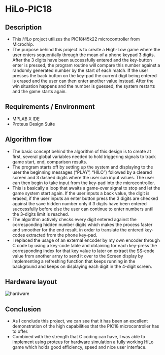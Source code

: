 # HiLo-PIC18

## Description

- This *HiLo* project utilizes the PIC18f45k22 microcontroller from Microchip. 
- The purpose behind this project is to create a High-Low game where the user enters sequentially through the mean of a phone keypad 3 digits. After the 3 digits have been successfully entered and the key-button enter is pressed, the program routine will compare this number against a randomly generated number by the start of each match. If the user presses the back button on the key-pad the current digit being entered is erased and the user can then enter another value instead. After the win situation happens and the number is guessed, the system restarts and the game starts again.


## Requirements / Environment
- MPLAB X IDE
- Proteus Design Suite


## Algorithm flow
- The basic concept behind the algorithm of this design is to create at first, several global variables needed to hold triggering signals to track game start, end, comparison results.
- The program starts off by setting up the system and displaying to the user the beginning messages (“PLAY”, “HILO”) followed by a cleared screen and 3 dashed digits where the user can input values. The user can then begin to take input from the key-pad into the microcontroller. 
- This is basically a loop that awaits a game-over signal to stop and let the game system start again. If the user inputs a back value, the digit is erased, if the user inputs an enter button press the 3 digits are checked against the save hidden number only if 3 digits have been entered successfully before else the user can continue to enter numbers until the 3-digits limit is reached. 
- The algorithm actively checks every digit entered against the corresponding hidden number digits which makes the process faster and smoother for the end result. in order to translate the entered key-codes extracted from the phone key-pad. 
- I replaced the usage of an external encoder by my own encoder through C code by using a key-code table and obtaining for each key-press the corresponding index for that key value to later on extract the SS-code value from another array to send it over to the Screen display by implementing a refreshing function that keeps running in the background and keeps on displaying each digit in the 4-digit screen.


## Hardware layout

![hardware](https://user-images.githubusercontent.com/86275885/122958333-21599080-d359-11eb-8d5d-a9fb77a3a7c9.png)


## Conclusion
- As I conclude this project, we can see that it has been an excellent demonstration of the high capabilities that the PIC18 microcontroller has to offer. 
- Combined with the strength that C coding can have, I was able to implement using proteus for hardware simulation a fully working HiLo game which holds good efficiency, speed and nice user interface.

